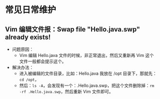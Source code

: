 # 常见日常维护



## Vim 编辑文件报：Swap file "Hello.java.swp" already exists!

- 问题原因：
    - Vim 编辑 Hello.java 文件的时候，非正常退出，然后又重新再 Vim 这个文件一般都会提示这个。
- 解决办法：
    - 进入被编辑的文件目录，比如：Hello.java 我放在 /opt 目录下，那就先：`cd /opt`，
    - 然后：`ls -A`，会发现有一个：.Hello.java.swp，把这个文件删除掉：`rm -rf .Hello.java.swp`，然后重新 Vim 文件即可。
    

